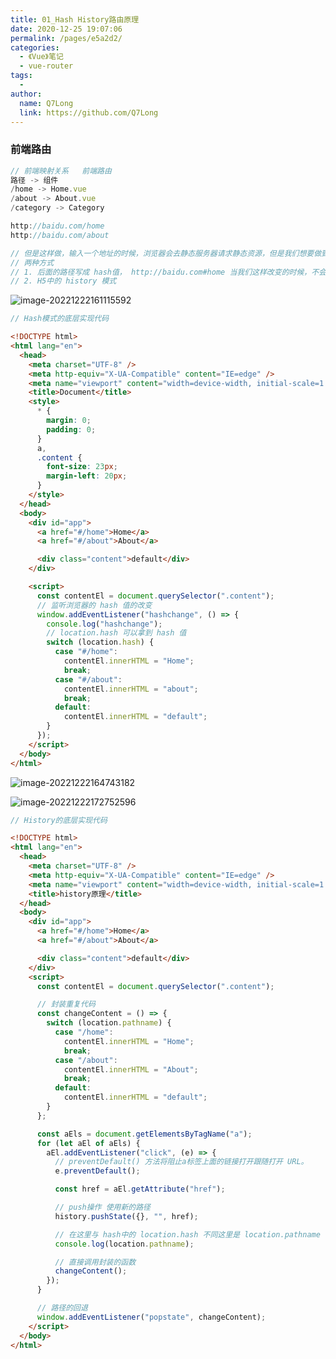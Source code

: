 ```yaml
---
title: 01_Hash History路由原理
date: 2020-12-25 19:07:06
permalink: /pages/e5a2d2/
categories:
  - 《Vue》笔记
  - vue-router
tags:
  -
author:
  name: Q7Long
  link: https://github.com/Q7Long
---
```


### 前端路由

```js
// 前端映射关系   前端路由
路径 -> 组件
/home -> Home.vue
/about -> About.vue
/category -> Category

http://baidu.com/home
http://baidu.com/about

// 但是这样做，输入一个地址的时候，浏览器会去静态服务器请求静态资源，但是我们想要做到的就是，在我们改变路径的时候不要随便去静态服务器请求静态资源，如果去请求静态资源，那么所有的资源都会重新加载一遍，但我们不需要这么做
// 两种方式
// 1. 后面的路径写成 hash值， http://baidu.com#home 当我们这样改变的时候，不会去服务器请求静态资源的
// 2. H5中的 history 模式
```

![image-20221222161115592](http://zql.eu5.org/images/qlBlog_images/Vue%E5%9F%BA%E7%A1%80/28_learn_vueRouter/01_%E5%AD%A6%E4%B9%A0%E8%B7%AF%E7%94%B1.assets/image-20221222161115592.png)

```js
// Hash模式的底层实现代码
```

```html
<!DOCTYPE html>
<html lang="en">
  <head>
    <meta charset="UTF-8" />
    <meta http-equiv="X-UA-Compatible" content="IE=edge" />
    <meta name="viewport" content="width=device-width, initial-scale=1.0" />
    <title>Document</title>
    <style>
      * {
        margin: 0;
        padding: 0;
      }
      a,
      .content {
        font-size: 23px;
        margin-left: 20px;
      }
    </style>
  </head>
  <body>
    <div id="app">
      <a href="#/home">Home</a>
      <a href="#/about">About</a>

      <div class="content">default</div>
    </div>

    <script>
      const contentEl = document.querySelector(".content");
      // 监听浏览器的 hash 值的改变
      window.addEventListener("hashchange", () => {
        console.log("hashchange");
        // location.hash 可以拿到 hash 值
        switch (location.hash) {
          case "#/home":
            contentEl.innerHTML = "Home";
            break;
          case "#/about":
            contentEl.innerHTML = "about";
            break;
          default:
            contentEl.innerHTML = "default";
        }
      });
    </script>
  </body>
</html>
```

![image-20221222164743182](http://zql.eu5.org/images/qlBlog_images/Vue%E5%9F%BA%E7%A1%80/28_learn_vueRouter/01_%E5%AD%A6%E4%B9%A0%E8%B7%AF%E7%94%B1.assets/image-20221222164743182.png)

![image-20221222172752596](http://zql.eu5.org/images/qlBlog_images/Vue%E5%9F%BA%E7%A1%80/28_learn_vueRouter/01_%E5%AD%A6%E4%B9%A0%E8%B7%AF%E7%94%B1.assets/image-20221222172752596.png)

```js
// History的底层实现代码
```

```html
<!DOCTYPE html>
<html lang="en">
  <head>
    <meta charset="UTF-8" />
    <meta http-equiv="X-UA-Compatible" content="IE=edge" />
    <meta name="viewport" content="width=device-width, initial-scale=1.0" />
    <title>history原理</title>
  </head>
  <body>
    <div id="app">
      <a href="#/home">Home</a>
      <a href="#/about">About</a>

      <div class="content">default</div>
    </div>
    <script>
      const contentEl = document.querySelector(".content");

      // 封装重复代码
      const changeContent = () => {
        switch (location.pathname) {
          case "/home":
            contentEl.innerHTML = "Home";
            break;
          case "/about":
            contentEl.innerHTML = "About";
            break;
          default:
            contentEl.innerHTML = "default";
        }
      };

      const aEls = document.getElementsByTagName("a");
      for (let aEl of aEls) {
        aEl.addEventListener("click", (e) => {
          // preventDefault() 方法将阻止a标签上面的链接打开跟随打开 URL。
          e.preventDefault();

          const href = aEl.getAttribute("href");

          // push操作 使用新的路径
          history.pushState({}, "", href);

          // 在这里与 hash中的 location.hash 不同这里是 location.pathname
          console.log(location.pathname);

          // 直接调用封装的函数
          changeContent();
        });
      }

      // 路径的回退
      window.addEventListener("popstate", changeContent);
    </script>
  </body>
</html>
```
